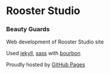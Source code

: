 # Rooster Studio

### Beauty Guards

Web development of Rooster Studio site

Used [jekyll](http://jekyllrb.com), [sass](http://sass-lang.com) with [bourbon](http://bourbon.io)

Proudly hosted by [GitHub Pages](https://pages.github.com)
